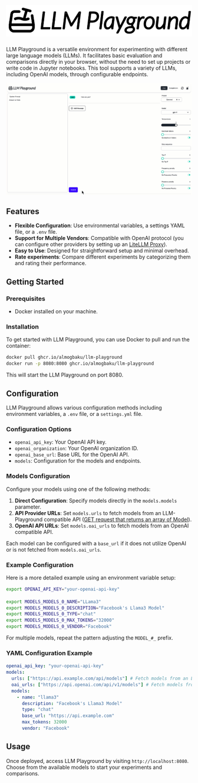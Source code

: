 <h1><picture>
  <source media="(prefers-color-scheme: dark)" srcset=".github/logo-light.svg">
  <img alt="LLM Playground" src="./src/assets/logo.svg">
</picture></h1>

LLM Playground is a versatile environment for experimenting with different large language models (LLMs). It facilitates basic evaluation and comparisons directly in your browser, without the need to set up projects or write code in Jupyter notebooks. This tool supports a variety of LLMs, including OpenAI models, through configurable endpoints.

<picture>
  <source media="(prefers-color-scheme: dark)" srcset="./.github/screencast-dark.gif">
  <img alt="LLM Playground screenshot" src=".github/screencast.gif">
</picture>

## Features

- **Flexible Configuration**: Use environmental variables, a settings YAML file, or a `.env` file.
- **Support for Multiple Vendors**: Compatible with OpenAI protocol (you can configure other providers by setting up an [LiteLLM Proxy](https://docs.litellm.ai/docs/simple_proxy)).
- **Easy to Use**: Designed for straightforward setup and minimal overhead.
- **Rate experiments**: Compare different experiments by categorizing them and rating their performance.

## Getting Started

### Prerequisites

- Docker installed on your machine.

### Installation

To get started with LLM Playground, you can use Docker to pull and run the container:

```bash
docker pull ghcr.io/almogbaku/llm-playground
docker run -p 8080:8080 ghcr.io/almogbaku/llm-playground
```

This will start the LLM Playground on port 8080.

## Configuration

LLM Playground allows various configuration methods including environment variables, a `.env` file, or a `settings.yml` file.

### Configuration Options

- `openai_api_key`: Your OpenAI API key.
- `openai_organization`: Your OpenAI organization ID.
- `openai_base_url`: Base URL for the OpenAI API.
- `models`: Configuration for the models and endpoints.

### Models Configuration

Configure your models using one of the following methods:

1. **Direct Configuration**: Specify models directly in the `models.models` parameter.
2. **API Provider URLs**: Set `models.urls` to fetch models from an LLM-Playground compatible API ([GET request that returns an array of Model](server/src/protocol.py#L8)).
3. **OpenAI API URLs**: Set `models.oai_urls` to fetch models from an OpenAI compatible API.

Each model can be configured with a `base_url` if it does not utilize OpenAI or is not fetched from `models.oai_urls`.

### Example Configuration

Here is a more detailed example using an environment variable setup:

```bash
export OPENAI_API_KEY="your-openai-api-key"

export MODELS_MODELS_0_NAME="LLama3"
export MODELS_MODELS_0_DESCRIPTION="Facebook's Llama3 Model"
export MODELS_MODELS_0_TYPE="chat"
export MODELS_MODELS_0_MAX_TOKENS="32000"
export MODELS_MODELS_0_VENDOR="Facebook"
```

For multiple models, repeat the pattern adjusting the `MODEL_#_` prefix.

### YAML Configuration Example

```yaml
openai_api_key: "your-openai-api-key"
models:
  urls: ["https://api.example.com/api/models"] # Fetch models from an LLM-Playground compatible API
  oai_urls: ["https://api.openai.com/api/v1/models"] # Fetch models from an OpenAI compatible API
  models:
    - name: "llama3"
      description: "Facebook's Llama3 Model"
      type: "chat"
      base_url: "https://api.example.com"
      max_tokens: 32000
      vendor: "Facebook"
```

## Usage

Once deployed, access LLM Playground by visiting `http://localhost:8080`. Choose from the available models to start your experiments and comparisons.
